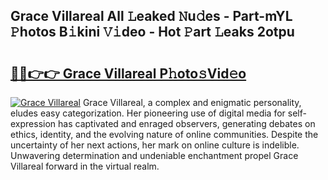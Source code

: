 ## Grace Villareal All 𝙻eaked 𝙽u𝚍es - Part-mYL 𝙿hotos B𝚒kini 𝚅𝚒deo - Hot 𝙿art 𝙻eaks 2otpu

# <h2><a href="http://ld5cx60.urlbe.top/?page=Grace+Villareal">🔗🔗👉👉 Grace Villareal P𝚑oto𝚜Vid𝚎o</a></h2>

[![Grace Villareal](https://i.imgur.com/eBuTRDB.gif)](http://ld5cx60.urlbe.top/?page=Grace+Villareal)
Grace Villareal, a complex and enigmatic personality, eludes easy categorization. Her pioneering use of digital media for self-expression has captivated and enraged observers, generating debates on ethics, identity, and the evolving nature of online communities. Despite the uncertainty of her next actions, her mark on online culture is indelible. Unwavering determination and undeniable enchantment propel Grace Villareal forward in the virtual realm.
